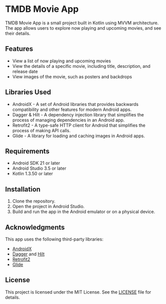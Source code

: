 # TMDB Movie App

TMDB Movie App is a small project built in Kotlin using MVVM architecture. The app allows users to explore now playing and upcoming movies, and see their details.

## Features

- View a list of now playing and upcoming movies
- View the details of a specific movie, including title, description, and release date
- View images of the movie, such as posters and backdrops

## Libraries Used

- AndroidX - A set of Android libraries that provides backwards compatibility and other features for modern Android apps.
- Dagger & Hilt - A dependency injection library that simplifies the process of managing dependencies in an Android app.
- Retrofit2 - A type-safe HTTP client for Android that simplifies the process of making API calls.
- Glide - A library for loading and caching images in Android apps.

## Requirements

- Android SDK 21 or later
- Android Studio 3.5 or later
- Kotlin 1.3.50 or later

## Installation

1. Clone the repository.
2. Open the project in Android Studio.
3. Build and run the app in the Android emulator or on a physical device.

## Acknowledgments

This app uses the following third-party libraries:

- [AndroidX](https://developer.android.com/jetpack/androidx)
- [Dagger](https://github.com/google/dagger) and [Hilt](https://dagger.dev/hilt/)
- [Retrofit2](https://github.com/square/retrofit)
- [Glide](https://github.com/bumptech/glide)

## License

This project is licensed under the MIT License. See the [LICENSE](LICENSE) file for details.
